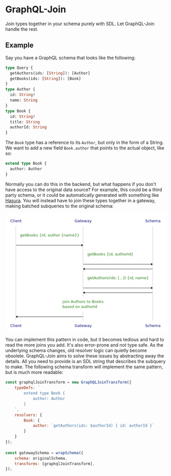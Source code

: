 # GraphQL-Join

Join types together in your schema purely with SDL. Let GraphQL-Join handle the rest.

## Example

Say you have a GraphQL schema that looks like the following:

```graphql
type Query {
  getAuthors(ids: [String]): [Author]
  getBooks(ids: [String]): [Book]
}
type Author {
  id: String!
  name: String
}
type Book {
  id: String!
  title: String
  authorId: String
}
```

The `Book` type has a reference to its `Author`, but only in the form of a String. We want to add a new field `Book.author` that points to the actual object, like so:

```graphql
extend type Book {
  author: Author
}
```

Normally you can do this in the backend, but what happens if you don't have access to the original data source? For example, this could be a third party schema, or it could be automatically generated with something like [Hasura](https://hasura.io). You will instead have to join these types together in a gateway, making batched subqueries to the original schema:

![subquery sequence diagram](./images/subquery_sequence_diagram.png)

You can implement this pattern in code, but it becomes tedious and hard to read the more joins you add. It's also error-prone and not type safe. As the underlying schema changes, old resolver logic can quietly become obsolete. GraphQL-Join aims to solve these issues by abstracting away the details. All you need to provide is an SDL string that describes the subquery to make. The following schema transform will implement the same pattern, but is much more readable:

```js
const graphqlJoinTransform = new GraphQLJoinTransform({
    typeDefs: `
        extend type Book {
            author: Author
        }
    `,
    resolvers: {
        Book: {
            author: `getAuthors(ids: $authorId) { id: authorId }`
        }
    }
});

const gatewaySchema = wrapSchema({
    schema: originalSchema,
    transforms: [graphqlJoinTransform],
});
```
